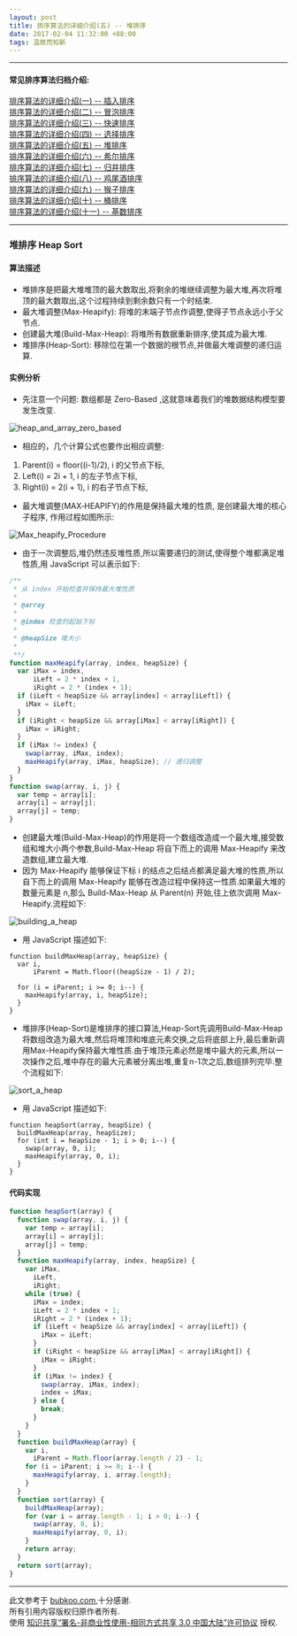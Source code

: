 ```yaml
---
layout: post
title: 排序算法的详细介绍(五) -- 堆排序
date: 2017-02-04 11:32:00 +08:00
tags: 温故而知新
---
```


***

#### 常见排序算法归档介绍:

[排序算法的详细介绍(一) -- 插入排序][insertion_sort]  
[排序算法的详细介绍(二) -- 冒泡排序][bubble_sort]  
[排序算法的详细介绍(三) -- 快速排序][quick_sort]  
[排序算法的详细介绍(四) -- 选择排序][selection_sort]  
[排序算法的详细介绍(五) -- 堆排序][heap_sort]  
[排序算法的详细介绍(六) -- 希尔排序][shell_sort]  
[排序算法的详细介绍(七) -- 归并排序][merge_sort]  
[排序算法的详细介绍(八) -- 鸡尾酒排序][cocktail_sort]  
[排序算法的详细介绍(九) -- 猴子排序][bogo_sort]  
[排序算法的详细介绍(十) -- 桶排序][bucket_sort]  
[排序算法的详细介绍(十一) -- 基数排序][radix_sort]  

***

### 堆排序 Heap Sort

#### 算法描述

* 堆排序是把最大堆堆顶的最大数取出,将剩余的堆继续调整为最大堆,再次将堆顶的最大数取出,这个过程持续到剩余数只有一个时结束.
* 最大堆调整(Max-Heapify): 将堆的末端子节点作调整,使得子节点永远小于父节点.
* 创建最大堆(Build-Max-Heap): 将堆所有数据重新排序,使其成为最大堆.
* 堆排序(Heap-Sort): 移除位在第一个数据的根节点,并做最大堆调整的递归运算.

#### 实例分析

* 先注意一个问题: 数组都是 Zero-Based ,这就意味着我们的堆数据结构模型要发生改变.

![heap_and_array_zero_based][heap_and_array_zero_based]

* 相应的，几个计算公式也要作出相应调整:
1. Parent(i) = floor((i-1)/2), i 的父节点下标,
2. Left(i) = 2i + 1, i 的左子节点下标,
3. Right(i) = 2(i + 1), i 的右子节点下标,

* 最大堆调整(MAX‐HEAPIFY)的作用是保持最大堆的性质, 是创建最大堆的核心子程序, 作用过程如图所示:

![Max_heapify_Procedure][Max_heapify_Procedure]

* 由于一次调整后,堆仍然违反堆性质,所以需要递归的测试,使得整个堆都满足堆性质,用 JavaScript 可以表示如下:

```JavaScript
/**
 * 从 index 开始检查并保持最大堆性质
 *
 * @array
 *
 * @index 检查的起始下标
 *
 * @heapSize 堆大小
 *
 **/
function maxHeapify(array, index, heapSize) {
  var iMax = index,
      iLeft = 2 * index + 1,
      iRight = 2 * (index + 1);
  if (iLeft < heapSize && array[index] < array[iLeft]) {
    iMax = iLeft;
  }
  if (iRight < heapSize && array[iMax] < array[iRight]) {
    iMax = iRight;
  }
  if (iMax != index) {
    swap(array, iMax, index);
    maxHeapify(array, iMax, heapSize); // 递归调整
  }
}
function swap(array, i, j) {
  var temp = array[i];
  array[i] = array[j];
  array[j] = temp;
}
```

* 创建最大堆(Build-Max-Heap)的作用是将一个数组改造成一个最大堆,接受数组和堆大小两个参数,Build-Max-Heap 将自下而上的调用 Max-Heapify 来改造数组,建立最大堆.
* 因为 Max-Heapify 能够保证下标 i 的结点之后结点都满足最大堆的性质,所以自下而上的调用 Max-Heapify 能够在改造过程中保持这一性质.如果最大堆的数量元素是 n,那么 Build-Max-Heap 从 Parent(n) 开始,往上依次调用 Max-Heapify.流程如下:

![building_a_heap][building_a_heap]

* 用 JavaScript 描述如下:

```JavaScript:
function buildMaxHeap(array, heapSize) {
  var i,
      iParent = Math.floor((heapSize - 1) / 2);
      
  for (i = iParent; i >= 0; i--) {
    maxHeapify(array, i, heapSize);
  }
}
```

* 堆排序(Heap-Sort)是堆排序的接口算法,Heap-Sort先调用Build-Max-Heap将数组改造为最大堆,然后将堆顶和堆底元素交换,之后将底部上升,最后重新调用Max-Heapify保持最大堆性质.由于堆顶元素必然是堆中最大的元素,所以一次操作之后,堆中存在的最大元素被分离出堆,重复n-1次之后,数组排列完毕.整个流程如下:

![sort_a_heap][sort_a_heap]

* 用 JavaScript 描述如下:

```JavaScript:
function heapSort(array, heapSize) {
  buildMaxHeap(array, heapSize);
  for (int i = heapSize - 1; i > 0; i--) {
    swap(array, 0, i);
    maxHeapify(array, 0, i);
  }  
}
```

#### 代码实现

```JavaScript
function heapSort(array) {
  function swap(array, i, j) {
    var temp = array[i];
    array[i] = array[j];
    array[j] = temp;
  }
  function maxHeapify(array, index, heapSize) {
    var iMax,
      iLeft,
      iRight;
    while (true) {
      iMax = index;
      iLeft = 2 * index + 1;
      iRight = 2 * (index + 1);
      if (iLeft < heapSize && array[index] < array[iLeft]) {
        iMax = iLeft;
      }
      if (iRight < heapSize && array[iMax] < array[iRight]) {
        iMax = iRight;
      }
      if (iMax != index) {
        swap(array, iMax, index);
        index = iMax;
      } else {
        break;
      }
    }
  }
  function buildMaxHeap(array) {
    var i,
      iParent = Math.floor(array.length / 2) - 1;
    for (i = iParent; i >= 0; i--) {
      maxHeapify(array, i, array.length);
    }
  }
  function sort(array) {
    buildMaxHeap(array);
    for (var i = array.length - 1; i > 0; i--) {
      swap(array, 0, i);
      maxHeapify(array, 0, i);
    }
    return array;
  }
  return sort(array);
}
```

***

此文参考于 [bubkoo.com][bubkoo.com],十分感谢.  
所有引用内容版权归原作者所有.  
使用 [知识共享“署名-非商业性使用-相同方式共享 3.0 中国大陆”许可协议][Lisence] 授权.

[bubkoo.com]: http://bubkoo.com/2014/01/17/sort-algorithm/archives/
[Lisence]: https://creativecommons.org/licenses/by-nc-sa/3.0/cn/

[insertion_sort]: /2017/02/sort-algorithm-1-insertion-sort/ 'insertion_sort'
[bubble_sort]: /2017/02/sort-algorithm-2-bubble-sort/ 'bubble_sort'
[quick_sort]: /2017/02/sort-algorithm-3-quick-sort/ 'quick_sort'
[selection_sort]: /2017/02/sort-algorithm-4-selection-sort/ 'selection_sort'
[heap_sort]: /2017/02/sort-algorithm-5-heap-sort/ 'heap_sort'
[shell_sort]: /2017/02/sort-algorithm-6-shell-sort/ 'shell_sort'
[merge_sort]: /2017/02/sort-algorithm-7-merge-sort/ 'merge_sort'
[cocktail_sort]: /2017/02/sort-algorithm-8-cocktail-sort/ 'cocktail_sort'
[bogo_sort]: /2017/02/sort-algorithm-9-bogo-sort/ 'bogo_sort'
[bucket_sort]: /2017/02/sort-algorithm-10-bucket-sort/ 'bucket_sort'
[radix_sort]: /2017/02/sort-algorithm-11-radix-sort/ 'radix_sort'

[Sorting_heapsort_anim]: /assets/images/sort_algorithm/Sorting_heapsort_anim.gif 'Sorting_heapsort_anim'
[heap_and_array_zero_based]: /assets/images/sort_algorithm/heap_and_array_zero_based.png 'heap_and_array_zero_based'
[Max_heapify_Procedure]: /assets/images/sort_algorithm/Max_heapify_Procedure.png 'Max_heapify_Procedure.png'
[building_a_heap]: /assets/images/sort_algorithm/building_a_heap.png 'building_a_heap'
[sort_a_heap]: /assets/images/sort_algorithm/sort_a_heap.png 'sort_a_heap'